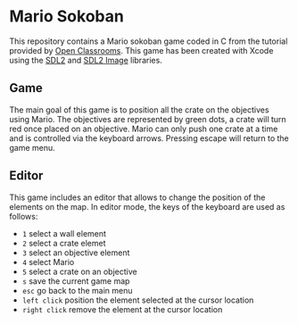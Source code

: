 # Mario Sokoban

This repository contains a Mario sokoban game coded in C from the tutorial provided by [Open Classrooms](https://openclassrooms.com/fr/courses/19980-apprenez-a-programmer-en-c/18709-tp-mario-sokoban). This game has been created with Xcode using the [SDL2](https://www.libsdl.org/index.php) and [SDL2 Image](https://www.libsdl.org/projects/SDL_image/) libraries.

## Game

The main goal of this game is to position all the crate on the objectives using Mario. The objectives are represented by green dots, a crate will turn red once placed on an objective. Mario can only push one crate at a time and is controlled via the keyboard arrows. Pressing escape will return to the game menu.

## Editor

This game includes an editor that allows to change the position of the elements on the map. In editor mode, the keys of the keyboard are used as follows:

- `1` select a wall element
- `2` select a crate elemet
- `3` select an objective element
- `4` select Mario
- `5` select a crate on an objective
- `s` save the current game map
- `esc` go back to the main menu
- `left click` position the element selected at the cursor location
- `right click` remove the element at the cursor location
